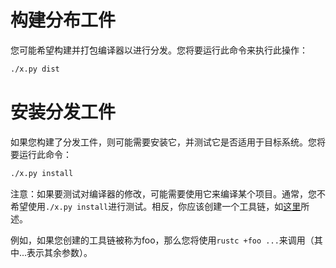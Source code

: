 # 构建分布工件

您可能希望构建并打包编译器以进行分发。您将要运行此命令来执行此操作：

```bash
./x.py dist
```

# 安装分发工件

如果您构建了分发工件，则可能需要安装它，并测试它是否适用于目标系统。您将要运行此命令：

```bash
./x.py install
```

注意：如果要测试对编译器的修改，可能需要使用它来编译某个项目。通常，您不希望使用`./x.py install`进行测试。相反，你应该创建一个工具链，如[这里][create-rustup-toolchain]所述。

例如，如果您创建的工具链被称为foo，那么您将使用`rustc +foo ...`来调用（其中...表示其余参数）。

[create-rustup-toolchain]: ./how-to-build-and-run.zh.md#creating-a-rustup-toolchain
